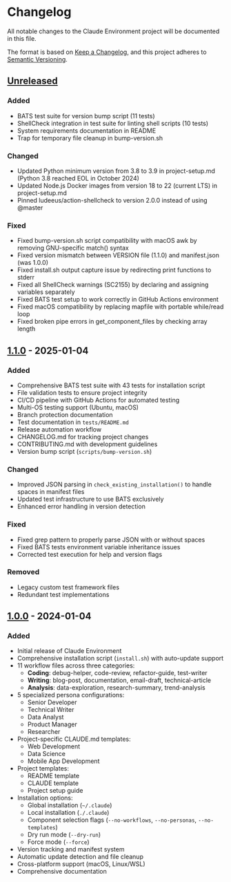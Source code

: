 # Changelog

All notable changes to the Claude Environment project will be documented in this file.

The format is based on [Keep a Changelog](https://keepachangelog.com/en/1.0.0/),
and this project adheres to [Semantic Versioning](https://semver.org/spec/v2.0.0.html).

## [Unreleased]

### Added
- BATS test suite for version bump script (11 tests)
- ShellCheck integration in test suite for linting shell scripts (10 tests)
- System requirements documentation in README
- Trap for temporary file cleanup in bump-version.sh

### Changed
- Updated Python minimum version from 3.8 to 3.9 in project-setup.md (Python 3.8 reached EOL in October 2024)
- Updated Node.js Docker images from version 18 to 22 (current LTS) in project-setup.md
- Pinned ludeeus/action-shellcheck to version 2.0.0 instead of using @master

### Fixed
- Fixed bump-version.sh script compatibility with macOS awk by removing GNU-specific match() syntax
- Fixed version mismatch between VERSION file (1.1.0) and manifest.json (was 1.0.0)
- Fixed install.sh output capture issue by redirecting print functions to stderr
- Fixed all ShellCheck warnings (SC2155) by declaring and assigning variables separately
- Fixed BATS test setup to work correctly in GitHub Actions environment
- Fixed macOS compatibility by replacing mapfile with portable while/read loop
- Fixed broken pipe errors in get_component_files by checking array length

## [1.1.0] - 2025-01-04

### Added
- Comprehensive BATS test suite with 43 tests for installation script
- File validation tests to ensure project integrity
- CI/CD pipeline with GitHub Actions for automated testing
- Multi-OS testing support (Ubuntu, macOS)
- Branch protection documentation
- Test documentation in `tests/README.md`
- Release automation workflow
- CHANGELOG.md for tracking project changes
- CONTRIBUTING.md with development guidelines
- Version bump script (`scripts/bump-version.sh`)

### Changed
- Improved JSON parsing in `check_existing_installation()` to handle spaces in manifest files
- Updated test infrastructure to use BATS exclusively
- Enhanced error handling in version detection

### Fixed
- Fixed grep pattern to properly parse JSON with or without spaces
- Fixed BATS tests environment variable inheritance issues
- Corrected test execution for help and version flags

### Removed
- Legacy custom test framework files
- Redundant test implementations

## [1.0.0] - 2024-01-04

### Added
- Initial release of Claude Environment
- Comprehensive installation script (`install.sh`) with auto-update support
- 11 workflow files across three categories:
  - **Coding**: debug-helper, code-review, refactor-guide, test-writer
  - **Writing**: blog-post, documentation, email-draft, technical-article  
  - **Analysis**: data-exploration, research-summary, trend-analysis
- 5 specialized persona configurations:
  - Senior Developer
  - Technical Writer
  - Data Analyst
  - Product Manager
  - Researcher
- Project-specific CLAUDE.md templates:
  - Web Development
  - Data Science
  - Mobile App Development
- Project templates:
  - README template
  - CLAUDE template  
  - Project setup guide
- Installation options:
  - Global installation (`~/.claude`)
  - Local installation (`./.claude`)
  - Component selection flags (`--no-workflows`, `--no-personas`, `--no-templates`)
  - Dry run mode (`--dry-run`)
  - Force mode (`--force`)
- Version tracking and manifest system
- Automatic update detection and file cleanup
- Cross-platform support (macOS, Linux/WSL)
- Comprehensive documentation

[Unreleased]: https://github.com/douglaslinsmeyer/claude-environment/compare/v1.1.0...HEAD
[1.1.0]: https://github.com/douglaslinsmeyer/claude-environment/compare/v1.0.0...v1.1.0
[1.0.0]: https://github.com/douglaslinsmeyer/claude-environment/releases/tag/v1.0.0